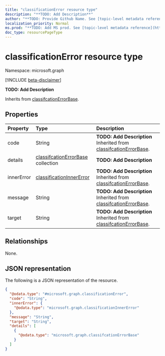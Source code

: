 ```yaml
---
title: "classificationError resource type"
description: "**TODO: Add Description**"
author: "**TODO: Provide Github Name. See [topic-level metadata reference](https://msgo.azurewebsites.net/add/document/guidelines/metadata.html#topic-level-metadata)**"
localization_priority: Normal
ms.prod: "**TODO: Add MS prod. See [topic-level metadata reference](https://msgo.azurewebsites.net/add/document/guidelines/metadata.html#topic-level-metadata)**"
doc_type: resourcePageType
---
```


# classificationError resource type

Namespace: microsoft.graph

[!INCLUDE [beta-disclaimer](../../includes/beta-disclaimer.md)]

**TODO: Add Description**


Inherits from [classifcationErrorBase](../resources/classifcationerrorbase.md).

## Properties
|Property|Type|Description|
|:---|:---|:---|
|code|String|**TODO: Add Description** Inherited from [classifcationErrorBase](../resources/classifcationerrorbase.md).|
|details|[classifcationErrorBase](../resources/classifcationerrorbase.md) collection|**TODO: Add Description**|
|innerError|[classificationInnerError](../resources/classificationinnererror.md)|**TODO: Add Description** Inherited from [classifcationErrorBase](../resources/classifcationerrorbase.md).|
|message|String|**TODO: Add Description** Inherited from [classifcationErrorBase](../resources/classifcationerrorbase.md).|
|target|String|**TODO: Add Description** Inherited from [classifcationErrorBase](../resources/classifcationerrorbase.md).|

## Relationships
None.

## JSON representation
The following is a JSON representation of the resource.
<!-- {
  "blockType": "resource",
  "@odata.type": "microsoft.graph.classificationError"
}
-->
``` json
{
  "@odata.type": "#microsoft.graph.classificationError",
  "code": "String",
  "innerError": {
    "@odata.type": "microsoft.graph.classificationInnerError"
  },
  "message": "String",
  "target": "String",
  "details": [
    {
      "@odata.type": "microsoft.graph.classifcationErrorBase"
    }
  ]
}
```

